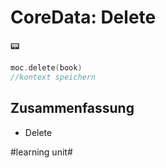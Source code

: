 # CoreData: Delete
📟

```swift
moc.delete(book)
//kontext speichern
```

## Zusammenfassung
- Delete

#learning unit#